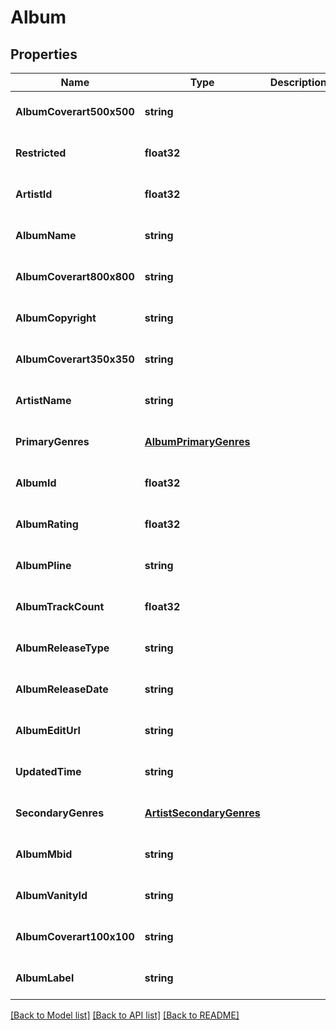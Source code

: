 # Album

## Properties
Name | Type | Description | Notes
------------ | ------------- | ------------- | -------------
**AlbumCoverart500x500** | **string** |  | [optional] [default to null]
**Restricted** | **float32** |  | [optional] [default to null]
**ArtistId** | **float32** |  | [optional] [default to null]
**AlbumName** | **string** |  | [optional] [default to null]
**AlbumCoverart800x800** | **string** |  | [optional] [default to null]
**AlbumCopyright** | **string** |  | [optional] [default to null]
**AlbumCoverart350x350** | **string** |  | [optional] [default to null]
**ArtistName** | **string** |  | [optional] [default to null]
**PrimaryGenres** | [**AlbumPrimaryGenres**](Album_primary_genres.md) |  | [optional] [default to null]
**AlbumId** | **float32** |  | [optional] [default to null]
**AlbumRating** | **float32** |  | [optional] [default to null]
**AlbumPline** | **string** |  | [optional] [default to null]
**AlbumTrackCount** | **float32** |  | [optional] [default to null]
**AlbumReleaseType** | **string** |  | [optional] [default to null]
**AlbumReleaseDate** | **string** |  | [optional] [default to null]
**AlbumEditUrl** | **string** |  | [optional] [default to null]
**UpdatedTime** | **string** |  | [optional] [default to null]
**SecondaryGenres** | [**ArtistSecondaryGenres**](Artist_secondary_genres.md) |  | [optional] [default to null]
**AlbumMbid** | **string** |  | [optional] [default to null]
**AlbumVanityId** | **string** |  | [optional] [default to null]
**AlbumCoverart100x100** | **string** |  | [optional] [default to null]
**AlbumLabel** | **string** |  | [optional] [default to null]

[[Back to Model list]](../README.md#documentation-for-models) [[Back to API list]](../README.md#documentation-for-api-endpoints) [[Back to README]](../README.md)


